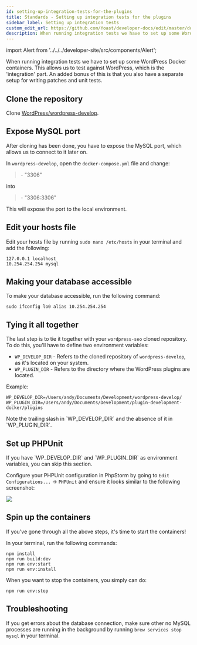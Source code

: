 ```yaml
---
id: setting-up-integration-tests-for-the-plugins
title: Standards - Setting up integration tests for the plugins
sidebar_label: Setting up integration tests
custom_edit_url: https://github.com/Yoast/developer-docs/edit/master/docs/standards/setting-up-integration-tests-for-the-plugins.md
description: When running integration tests we have to set up some WordPress Docker containers. This allows us to test against WordPress, which is the 'integration' part.
---
```

import Alert from '../../../developer-site/src/components/Alert';

When running integration tests we have to set up some WordPress Docker containers. This allows us to test against WordPress, which is the 'integration' part. An added bonus of this is that you also have a separate setup for writing patches and unit tests.

## Clone the repository
Clone [WordPress/wordpress-develop](https://github.com/WordPress/wordpress-develop).

## Expose MySQL port
After cloning has been done, you have to expose the MySQL port, which allows us to connect to it later on.

In `wordpress-develop`, open the `docker-compose.yml` file and change:

> \- "3306"

into

> \- "3306:3306"

This will expose the port to the local environment.

## Edit your hosts file
Edit your hosts file by running `sudo nano /etc/hosts` in your terminal and add the following:

```
127.0.0.1 localhost
10.254.254.254 mysql
```

## Making your database accessible
To make your database accessible, run the following command:

`sudo ifconfig lo0 alias 10.254.254.254`

## Tying it all together
The last step is to tie it together with your `wordpress-seo` cloned repository.
To do this, you'll have to define two environment variables:

* `WP_DEVELOP_DIR` - Refers to the cloned repository of `wordpress-develop`, as it's located on your system.
* `WP_PLUGIN_DIR` - Refers to the directory where the WordPress plugins are located.

Example:

```
WP_DEVELOP_DIR=/Users/andy/Documents/Development/wordpress-develop/
WP_PLUGIN_DIR=/Users/andy/Documents/Development/plugin-development-docker/plugins
```

<Alert type="warning">
Note the trailing slash in `WP_DEVELOP_DIR` and the absence of it in `WP_PLUGIN_DIR`.
</Alert>

## Set up PHPUnit
<Alert>
If you have `WP_DEVELOP_DIR` and `WP_PLUGIN_DIR` as environment variables, you can skip this section.
</Alert>

Configure your PHPUnit configuration in PhpStorm by going to `Edit Configurations...` -> `PHPUnit` and ensure it looks similar to the following screenshot:

![](https://lh5.googleusercontent.com/9TJaufyDOzjcM9bGn6ELSVnGTL6tfFOlW8LMoTmmOLoOtvANfN36B5kVZ72iesKy8isliFQHmSq2uMPR58FkHwRVqPCF_O9MvdEAhy4QHK1h53Kp6ppiJ83d70AUNLOSFBDvuxyv)

## Spin up the containers
If you've gone through all the above steps, it's time to start the containers!

In your terminal, run the following commands:

```
npm install
npm run build:dev
npm run env:start
npm run env:install
```

When you want to stop the containers, you simply can do:

`npm run env:stop`

## Troubleshooting
If you get errors about the database connection, make sure other no MySQL processes are running in the background by running `brew services stop mysql` in your terminal.

